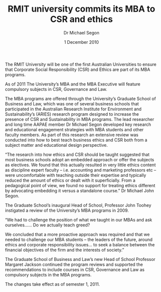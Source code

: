 ﻿---
layout: post
title:  RMIT university commits its MBA to CSR and ethics
date:   1 December 2010
author: Dr Michael Segon
categories: australian-ethics
---

The RMIT University will be one of the first Australian Universities to ensure that Corporate Social Responsibility (CSR) and Ethics are part of its MBA programs.

As of 2011 The University’s MBA and the MBA Executive will feature compulsory subjects in CSR, Governance and Law.

The MBA programs are offered through the University’s Graduate School of Business and Law, which was one of several business schools that participated in the Australian Research Institute for Environment and Sustainability’s (ARIES) research program designed to increase the presence of CSR and Sustainability in MBA programs. The lead researcher and long time AAPAE member Dr Michael Segon developed key research and educational engagement strategies with MBA students and other faculty members. As part of this research an extensive review was conducted into how to best teach business ethics and CSR both from a subject matter and educational design perspective.

“The research into how ethics and CSR should be taught suggested that most business schools adopt an embedded approach or offer the subjects as electives. We found that this actually resulted in very little ethics content as discipline expert faculty – i.e. accounting and marketing professors etc – were uncomfortable with teaching outside their expertise and typically reduced the amount of ethics or dealt with it superficially. From a pedagogical point of view, we found no support for treating ethics different by advocating embedding it versus a standalone course.” Dr Michael John Segon.

The Graduate School’s inaugural Head of School, Professor John Toohey instigated a review of the University’s MBA programs in 2009.

“We had to challenge the position of what we taught in our MBAs and ask ourselves…… Do we actually teach greed?

We concluded that a more proactive approach was required and that we needed to challenge our MBA students – the leaders of the future, around ethics and corporate responsibility issues… to seek a balance between the financial objectives of the firm and the interests of society.”

The Graduate School of Business and Law’s new Head of School Professor Margaret Jackson continued the program reviews and supported the recommendations to include courses in CSR, Governance and Law as compulsory subjects in the MBA programs.

The changes take effect as of semester 1, 2011.
